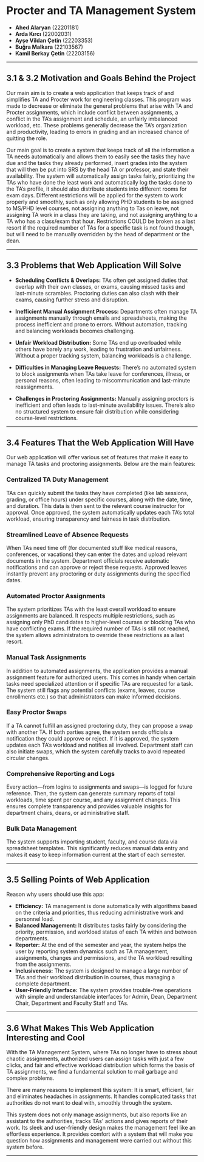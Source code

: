 # Procter and TA Management System

- **Ahed Alaryan** (22201181)
- **Arda Kırcı** (22002031)
- **Ayşe Vildan Çetin** (22203353)
- **Buğra Malkara** (22103567)
- **Kamil Berkay Çetin** (22203156)



---

## 3.1 & 3.2 Motivation and Goals Behind the Project

Our main aim is to create a web application that keeps track of and simplifies TA and Procter work for engineering classes. This program was made to decrease or eliminate the general problems that arise with TA and Procter assignments, which include conflict between assignments, a conflict in the TA’s assignment and schedule, an unfairly imbalanced workload, etc. These problems generally decrease the TA’s organization and productivity, leading to errors in grading and an increased chance of quitting the role.

Our main goal is to create a system that keeps track of all the information a TA needs automatically and allows them to easily see the tasks they have due and the tasks they already performed, insert grades into the system that will then be put into SRS by the head TA or professor, and state their availability. The system will automatically assign tasks fairly, prioritizing the TAs who have done the least work and automatically log the tasks done to the TA’s profile, it should also distribute students into different rooms for exam days. Different restrictions will be applied for the system to work properly and smoothly, such as only allowing PHD students to be assigned to MS/PHD level courses, not assigning anything to Tas on leave, not assigning TA work in a class they are taking, and not assigning anything to a TA who has a class/exam that hour. Restrictions COULD be broken as a last resort if the required number of TAs for a specific task is not found though, but will need to be manually overridden by the head of department or the dean.

---

## 3.3 Problems that Web Application Will Solve
- **Scheduling Conflicts & Overlaps:** TAs often get assigned duties that overlap with their own classes, or exams, causing missed tasks and last-minute scrambles. Proctoring duties can also clash with their exams, causing further stress and disruption.

- **Inefficient Manual Assignment Process:** Departments often manage TA assignments manually through emails and spreadsheets, making the process inefficient and prone to errors. Without automation, tracking and balancing workloads becomes challenging.

- **Unfair Workload Distribution:** Some TAs end up overloaded while others have barely any work, leading to frustration and unfairness. Without a proper tracking system, balancing workloads is a challenge.

- **Difficulties in Managing Leave Requests:** There’s no automated system to block assignments when TAs take leave for conferences, illness, or personal reasons, often leading to miscommunication and last-minute reassignments.

- **Challenges in Proctoring Assignments:** Manually assigning proctors is inefficient and often leads to last-minute availability issues. There’s also no structured system to ensure fair distribution while considering course-level restrictions.



---

## 3.4 Features That the Web Application Will Have

Our web application will offer various set of features that make it easy to manage TA tasks and proctoring assignments. Below are the main features:

### Centralized TA Duty Management
TAs can quickly submit the tasks they have completed (like lab sessions, grading, or office hours) under specific courses, along with the date, time, and duration. This data is then sent to the relevant course instructor for approval. Once approved, the system automatically updates each TA’s total workload, ensuring transparency and fairness in task distribution.

### Streamlined Leave of Absence Requests
When TAs need time off (for documented stuff like medical reasons, conferences, or vacations) they can enter the dates and upload relevant documents in the system. Department officials receive automatic notifications and can approve or reject these requests. Approved leaves instantly prevent any proctoring or duty assignments during the specified dates.

### Automated Proctor Assignments
The system prioritizes TAs with the least overall workload to ensure assignments are balanced. It respects multiple restrictions, such as assigning only PhD candidates to higher-level courses or blocking TAs who have conflicting exams. If the required number of TAs is still not reached, the system allows administrators to override these restrictions as a last resort.

### Manual Task Assignments
In addition to automated assignments, the application provides a manual assignment feature for authorized users. This comes in handy when certain tasks need specialized attention or if specific TAs are requested for a task. The system still flags any potential conflicts (exams, leaves, course enrollments etc.) so that administrators can make informed decisions.

### Easy Proctor Swaps
If a TA cannot fulfill an assigned proctoring duty, they can propose a swap with another TA. If both parties agree, the system sends officials a notification they could approve or reject. If it is approved, the system updates each TA’s workload and notifies all involved. Department staff can also initiate swaps, which the system carefully tracks to avoid repeated circular changes.

### Comprehensive Reporting and Logs
Every action—from logins to assignments and swaps—is logged for future reference. Then, the system can generate summary reports of total workloads, time spent per course, and any assignment changes. This ensures complete transparency and provides valuable insights for department chairs, deans, or administrative staff.

### Bulk Data Management
The system supports importing student, faculty, and course data via spreadsheet templates. This significantly reduces manual data entry and makes it easy to keep information current at the start of each semester.

---

## 3.5 Selling Points of Web Application
Reason why users should use this app:
- **Efficiency:** TA management is done automatically with algorithms based on the criteria and priorities, thus reducing administrative work and personnel load.
- **Balanced Management:** It distributes tasks fairly by considering the priority, permission, and workload status of each TA within and between departments.  
- **Reporter:** At the end of the semester and year, the system helps the user by reporting system dynamics such as TA management, assignments, changes and permissions, and the TA workload resulting from the assignments.  
- **Inclusiveness:** The system is designed to manage a large number of TAs and their workload distribution in courses, thus managing a complete department.  
- **User-Friendly Interface:** The system provides trouble-free operations with simple and understandable interfaces for Admin, Dean, Department Chair, Department and Faculty Staff and TAs.

---

## 3.6 What Makes This Web Application Interesting and Cool

With the TA Management System, where TAs no longer have to stress about chaotic assignments, authorized users can assign tasks with just a few clicks, and fair and effective workload distribution which forms the basis of TA assignments, we find a fundamental solution to mail garbage and complex problems. 

There are many reasons to implement this system: It is smart, efficient, fair and eliminates headaches in assignments. It handles complicated tasks that authorities do not want to deal with, smoothly through the system. 

This system does not only manage assignments, but also reports like an assistant to the authorities, tracks TAs' actions and gives reports of their work. Its sleek and user-friendly design makes the management feel like an effortless experience. It provides comfort with a system that will make you question how assignments and management were carried out without this system before.

---
